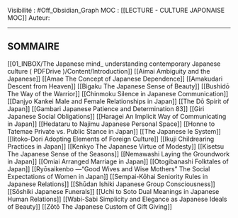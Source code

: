 Visibilité : #Off_Obsidian_Graph
MOC : [[LECTURE - CULTURE JAPONAISE MOC]]
Auteur:
***

## SOMMAIRE



[[01_INBOX/The Japanese mind_ understanding contemporary Japanese culture ( PDFDrive )/Content/Introduction]]
[[Aimai  Ambiguity and the Japanese]]
[[Amae  The Concept of Japanese Dependence]]
[[Amakudari  Descent from Heaven]]
[[Bigaku  The Japanese Sense of Beauty]]
[[Bushidō  The Way of the Warrior]]
[[Chinmoku  Silence in Japanese Communication]]
[[Danjyo Kankei  Male and Female Relationships in Japan]]
[[The Dō Spirit of Japan]]
[[Gambari  Japanese Patience and Determination 83]]
[[Giri  Japanese Social Obligations]]
[[Haragei  An Implicit Way of Communicating in Japan]]
[[Hedataru to Najimu  Japanese Personal Space]]
[[Honne to Tatemae  Private vs. Public Stance in Japan]]
[[The Japanese Ie System]]
[[Iitoko-Dori  Adopting Elements of Foreign Culture]]
[[Ikuji  Childrearing Practices in Japan]]
[[Kenkyo  The Japanese Virtue of Modesty]]
[[Kisetsu  The Japanese Sense of the Seasons]]
[[Nemawashi  Laying the Groundwork in Japan]]
[[Omiai  Arranged Marriage in Japan]]
[[Otogibanashi  Folktales of Japan]]
[[Ryōsaikenbo —“Good Wives and Wise Mothers” The Social Expectations of Women in Japan]]
[[Sempai-Kōhai  Seniority Rules in Japanese Relations]]
[[Shūdan Ishiki  Japanese Group Consciousness]]
[[Sōshiki  Japanese Funerals]]
[[Uchi to Soto  Dual Meanings in Japanese Human Relations]]
[[Wabi-Sabi  Simplicity and Elegance as Japanese Ideals of Beauty]]
[[Zōtō  The Japanese Custom of Gift Giving]]
